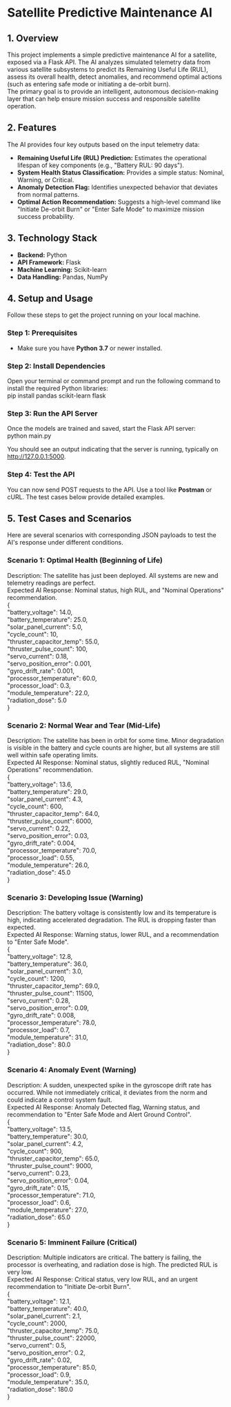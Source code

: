 # **Satellite Predictive Maintenance AI**

## **1\. Overview**

This project implements a simple predictive maintenance AI for a satellite, exposed via a Flask API. The AI analyzes simulated telemetry data from various satellite subsystems to predict its Remaining Useful Life (RUL), assess its overall health, detect anomalies, and recommend optimal actions (such as entering safe mode or initiating a de-orbit burn).  
The primary goal is to provide an intelligent, autonomous decision-making layer that can help ensure mission success and responsible satellite operation.

## **2\. Features**

The AI provides four key outputs based on the input telemetry data:

* **Remaining Useful Life (RUL) Prediction:** Estimates the operational lifespan of key components (e.g., "Battery RUL: 90 days").  
* **System Health Status Classification:** Provides a simple status: Nominal, Warning, or Critical.  
* **Anomaly Detection Flag:** Identifies unexpected behavior that deviates from normal patterns.  
* **Optimal Action Recommendation:** Suggests a high-level command like "Initiate De-orbit Burn" or "Enter Safe Mode" to maximize mission success probability.

## **3\. Technology Stack**

* **Backend:** Python  
* **API Framework:** Flask  
* **Machine Learning:** Scikit-learn  
* **Data Handling:** Pandas, NumPy

## **4\. Setup and Usage**

Follow these steps to get the project running on your local machine.

### **Step 1: Prerequisites**

* Make sure you have **Python 3.7** or newer installed.

### **Step 2: Install Dependencies**

Open your terminal or command prompt and run the following command to install the required Python libraries:  
pip install pandas scikit-learn flask

### **Step 3: Run the API Server**

Once the models are trained and saved, start the Flask API server:  
python main.py

You should see an output indicating that the server is running, typically on http://127.0.0.1:5000.

### **Step 4: Test the API**

You can now send POST requests to the API. Use a tool like **Postman** or cURL. The test cases below provide detailed examples.

## **5\. Test Cases and Scenarios**

Here are several scenarios with corresponding JSON payloads to test the AI's response under different conditions.

### **Scenario 1: Optimal Health (Beginning of Life)**

Description: The satellite has just been deployed. All systems are new and telemetry readings are perfect.  
Expected AI Response: Nominal status, high RUL, and "Nominal Operations" recommendation.  
{  
    "battery\_voltage": 14.0,  
    "battery\_temperature": 25.0,  
    "solar\_panel\_current": 5.0,  
    "cycle\_count": 10,  
    "thruster\_capacitor\_temp": 55.0,  
    "thruster\_pulse\_count": 100,  
    "servo\_current": 0.18,  
    "servo\_position\_error": 0.001,  
    "gyro\_drift\_rate": 0.001,  
    "processor\_temperature": 60.0,  
    "processor\_load": 0.3,  
    "module\_temperature": 22.0,  
    "radiation\_dose": 5.0  
}

### **Scenario 2: Normal Wear and Tear (Mid-Life)**

Description: The satellite has been in orbit for some time. Minor degradation is visible in the battery and cycle counts are higher, but all systems are still well within safe operating limits.  
Expected AI Response: Nominal status, slightly reduced RUL, "Nominal Operations" recommendation.  
{  
    "battery\_voltage": 13.6,  
    "battery\_temperature": 29.0,  
    "solar\_panel\_current": 4.3,  
    "cycle\_count": 600,  
    "thruster\_capacitor\_temp": 64.0,  
    "thruster\_pulse\_count": 6000,  
    "servo\_current": 0.22,  
    "servo\_position\_error": 0.03,  
    "gyro\_drift\_rate": 0.004,  
    "processor\_temperature": 70.0,  
    "processor\_load": 0.55,  
    "module\_temperature": 26.0,  
    "radiation\_dose": 45.0  
}

### **Scenario 3: Developing Issue (Warning)**

Description: The battery voltage is consistently low and its temperature is high, indicating accelerated degradation. The RUL is dropping faster than expected.  
Expected AI Response: Warning status, lower RUL, and a recommendation to "Enter Safe Mode".  
{  
    "battery\_voltage": 12.8,  
    "battery\_temperature": 36.0,  
    "solar\_panel\_current": 3.0,  
    "cycle\_count": 1200,  
    "thruster\_capacitor\_temp": 69.0,  
    "thruster\_pulse\_count": 11500,  
    "servo\_current": 0.28,  
    "servo\_position\_error": 0.09,  
    "gyro\_drift\_rate": 0.008,  
    "processor\_temperature": 78.0,  
    "processor\_load": 0.7,  
    "module\_temperature": 31.0,  
    "radiation\_dose": 80.0  
}

### **Scenario 4: Anomaly Event (Warning)**

Description: A sudden, unexpected spike in the gyroscope drift rate has occurred. While not immediately critical, it deviates from the norm and could indicate a control system fault.  
Expected AI Response: Anomaly Detected flag, Warning status, and recommendation to "Enter Safe Mode and Alert Ground Control".  
{  
    "battery\_voltage": 13.5,  
    "battery\_temperature": 30.0,  
    "solar\_panel\_current": 4.2,  
    "cycle\_count": 900,  
    "thruster\_capacitor\_temp": 65.0,  
    "thruster\_pulse\_count": 9000,  
    "servo\_current": 0.23,  
    "servo\_position\_error": 0.04,  
    "gyro\_drift\_rate": 0.15,  
    "processor\_temperature": 71.0,  
    "processor\_load": 0.6,  
    "module\_temperature": 27.0,  
    "radiation\_dose": 65.0  
}

### **Scenario 5: Imminent Failure (Critical)**

Description: Multiple indicators are critical. The battery is failing, the processor is overheating, and radiation dose is high. The predicted RUL is very low.  
Expected AI Response: Critical status, very low RUL, and an urgent recommendation to "Initiate De-orbit Burn".  
{  
    "battery\_voltage": 12.1,  
    "battery\_temperature": 40.0,  
    "solar\_panel\_current": 2.1,  
    "cycle\_count": 2000,  
    "thruster\_capacitor\_temp": 75.0,  
    "thruster\_pulse\_count": 22000,  
    "servo\_current": 0.5,  
    "servo\_position\_error": 0.2,  
    "gyro\_drift\_rate": 0.02,  
    "processor\_temperature": 85.0,  
    "processor\_load": 0.9,  
    "module\_temperature": 35.0,  
    "radiation\_dose": 180.0  
}  
